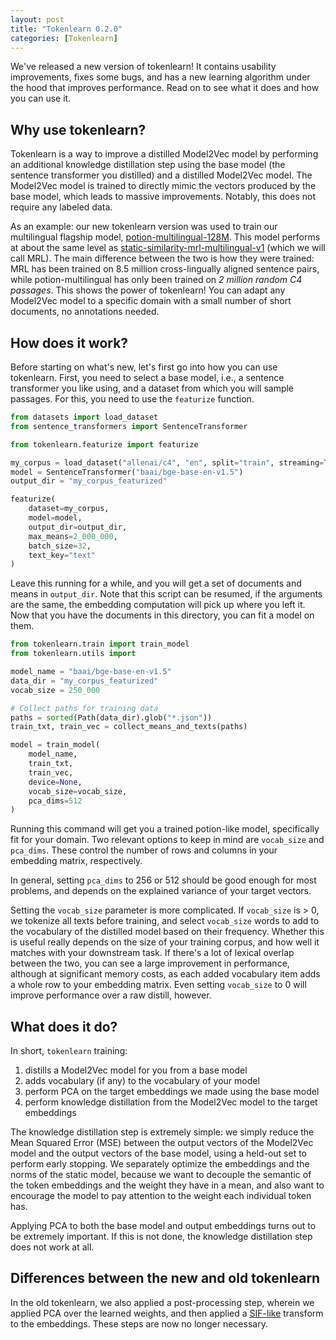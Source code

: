 ```yaml
---
layout: post
title: "Tokenlearn 0.2.0"
categories: [Tokenlearn]
---
```


We've released a new version of tokenlearn! It contains usability improvements, fixes some bugs, and has a new learning algorithm under the hood that improves performance. Read on to see what it does and how you can use it.

## Why use tokenlearn?

Tokenlearn is a way to improve a distilled Model2Vec model by performing an additional knowledge distillation step using the base model (the sentence transformer you distilled) and a distilled Model2Vec model. The Model2Vec model is trained to directly mimic the vectors produced by the base model, which leads to massive improvements. Notably, this does not require any labeled data.

As an example: our new tokenlearn version was used to train our multilingual flagship model, [potion-multilingual-128M](https://huggingface.co/minishlab/potion-multilingual-128M). This model performs at about the same level as [static-similarity-mrl-multilingual-v1](https://huggingface.co/sentence-transformers/static-similarity-mrl-multilingual-v1) (which we will call MRL). The main difference between the two is how they were trained: MRL has been trained on 8.5 million cross-lingually aligned sentence pairs, while potion-multilingual has only been trained on _2 million random C4 passages_. This shows the power of tokenlearn! You can adapt any Model2Vec model to a specific domain with a small number of short documents, no annotations needed.

## How does it work?

Before starting on what's new, let's first go into how you can use tokenlearn. First, you need to select a base model, i.e., a sentence transformer you like using, and a dataset from which you will sample passages. For this, you need to use the `featurize` function.

```python
from datasets import load_dataset
from sentence_transformers import SentenceTransformer

from tokenlearn.featurize import featurize

my_corpus = load_dataset("allenai/c4", "en", split="train", streaming=True)
model = SentenceTransformer("baai/bge-base-en-v1.5")
output_dir = "my_corpus_featurized"

featurize(
    dataset=my_corpus,
    model=model,
    output_dir=output_dir,
    max_means=2_000_000,  
    batch_size=32,
    text_key="text"
)

```

Leave this running for a while, and you will get a set of documents and means in `output_dir`. Note that this script can be resumed, if the arguments are the same, the embedding computation will pick up where you left it. Now that you have the documents in this directory, you can fit a model on them.

```python
from tokenlearn.train import train_model
from tokenlearn.utils import 

model_name = "baai/bge-base-en-v1.5"
data_dir = "my_corpus_featurized"
vocab_size = 250_000

# Collect paths for training data
paths = sorted(Path(data_dir).glob("*.json"))
train_txt, train_vec = collect_means_and_texts(paths)

model = train_model(
    model_name, 
    train_txt, 
    train_vec, 
    device=None, 
    vocab_size=vocab_size, 
    pca_dims=512
)

```

Running this command will get you a trained potion-like model, specifically fit for your domain. Two relevant options to keep in mind are `vocab_size` and `pca_dims`. These control the number of rows and columns in your embedding matrix, respectively. 

In general, setting `pca_dims` to 256 or 512 should be good enough for most problems, and depends on the explained variance of your target vectors. 

Setting the `vocab_size` parameter is more complicated. If `vocab_size` is > 0, we tokenize all texts before training, and select `vocab_size` words to add to the vocabulary of the distilled model based on their frequency. Whether this is useful really depends on the size of your training corpus, and how well it matches with your downstream task. If there's a lot of lexical overlap between the two, you can see a large improvement in performance, although at significant memory costs, as each added vocabulary item adds a whole row to your embedding matrix. Even setting `vocab_size` to 0 will improve performance over a raw distill, however.

## What does it do?

In short, `tokenlearn` training:

1. distills a Model2Vec model for you from a base model
2. adds vocabulary (if any) to the vocabulary of your model
3. perform PCA on the target embeddings we made using the base model
4. perform knowledge distillation from the Model2Vec model to the target embeddings

The knowledge distillation step is extremely simple: we simply reduce the Mean Squared Error (MSE) between the output vectors of the Model2Vec model and the output vectors of the base model, using a held-out set to perform early stopping. We separately optimize the embeddings and the norms of the static model, because we want to decouple the semantic of the token embeddings and the weight they have in a mean, and also want to encourage the model to pay attention to the weight each individual token has.

Applying PCA to both the base model and output embeddings turns out to be extremely important. If this is not done, the knowledge distillation step does not work at all.

## Differences between the new and old tokenlearn

In the old tokenlearn, we also applied a post-processing step, wherein we applied PCA over the learned weights, and then applied a [SIF-like](https://openreview.net/pdf?id=SyK00v5xx) transform to the embeddings. These steps are now no longer necessary.
